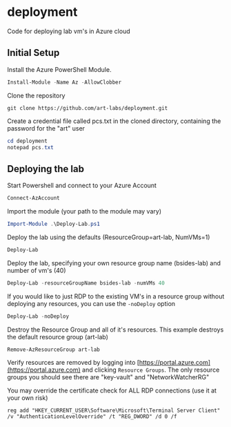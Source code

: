 # deployment
Code for deploying lab vm's in Azure cloud

## Initial Setup

Install the Azure PowerShell Module.

```powershell
Install-Module -Name Az -AllowClobber
```

Clone the repository

```
git clone https://github.com/art-labs/deployment.git
```

Create a credential file called pcs.txt in the cloned directory, containing the password for the "art" user

```powershell
cd deployment
notepad pcs.txt
```

## Deploying the lab

Start Powershell and connect to your Azure Account

```powershell
Connect-AzAccount
```

Import the module (your path to the module may vary)

```powershell
Import-Module .\Deploy-Lab.ps1
```

Deploy the lab using the defaults (ResourceGroup=art-lab, NumVMs=1)

```powershell
Deploy-Lab
```

Deploy the lab, specifying your own resource group name (bsides-lab) and number of vm's (40)

```powershell
Deploy-Lab -resourceGroupName bsides-lab -numVMs 40
```

If you would like to just RDP to the existing VM's in a resource group without deploying any resources, you can use the `-noDeploy` option

```powershell
Deploy-Lab -noDeploy
```

Destroy the Resource Group and all of it's resources. This example destroys the default resource group (art-lab)

```powershell
Remove-AzResourceGroup art-lab
```

Verify resources are removed by logging into [https://portal.azure.com](https://portal.azure.com) and clicking `Resource Groups`. The only resource groups you should see there are "key-vault" and "NetworkWatcherRG"

You may override the certificate check for ALL RDP connections (use it at your own risk)

```
reg add "HKEY_CURRENT_USER\Software\Microsoft\Terminal Server Client" /v "AuthenticationLevelOverride" /t "REG_DWORD" /d 0 /f
```
